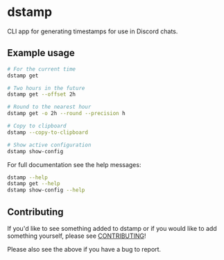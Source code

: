 # dstamp

CLI app for generating timestamps for use in Discord chats.

## Example usage

```bash
# For the current time
dstamp get

# Two hours in the future
dstamp get --offset 2h

# Round to the nearest hour
dstamp get -o 2h --round --precision h

# Copy to clipboard
dstamp --copy-to-clipboard

# Show active configuration
dstamp show-config
```

For full documentation see the help messages:

```bash
dstamp --help
dstamp get --help
dstamp show-config --help
```

## Contributing

If you'd like to see something added to dstamp or if you would like to add something
yourself, please see [CONTRIBUTING](./CONTRIBUTING.md)!

Please also see the above if you have a bug to report.
